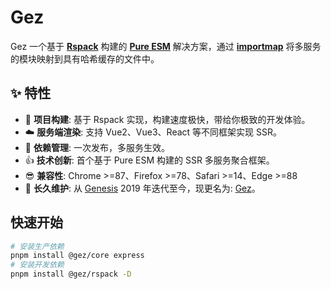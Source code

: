 # Gez
Gez 一个基于 **[Rspack](https://rspack.dev/)** 构建的 **[Pure ESM](https://gist.github.com/sindresorhus/a39789f98801d908bbc7ff3ecc99d99c)** 解决方案，通过 **[importmap](https://developer.mozilla.org/zh-CN/docs/Web/HTML/Element/script/type/importmap)** 将多服务的模块映射到具有哈希缓存的文件中。

## ✨ 特性
- 🚀 **项目构建**: 基于 Rspack 实现，构建速度极快，带给你极致的开发体验。
- ☁️ **服务端渲染**: 支持 Vue2、Vue3、React 等不同框架实现 SSR。
- 🎯 **依赖管理**: 一次发布，多服务生效。
- 👍 **技术创新**: 首个基于 Pure ESM 构建的 SSR 多服务聚合框架。
- 😎 **兼容性**: Chrome >=87、Firefox >=78、Safari >=14、Edge >=88
- 👏 **长久维护**: 从 [Genesis](https://www.npmjs.com/package/@fmfe/genesis-core) 2019 年迭代至今，现更名为: [Gez](https://www.npmjs.com/package/@gez/core)。

## 快速开始
```sh
# 安装生产依赖
pnpm install @gez/core express
# 安装开发依赖
pnpm install @gez/rspack -D
```